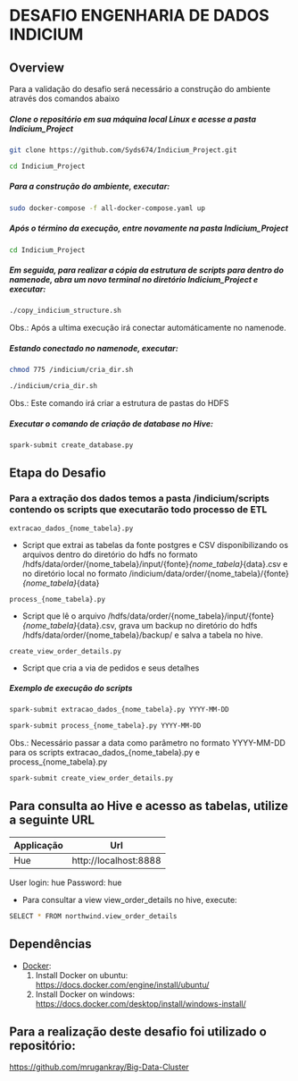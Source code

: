 # DESAFIO ENGENHARIA DE DADOS INDICIUM 



## Overview
Para a validação do desafio será necessário a construção do ambiente através dos comandos abaixo



##### Clone o repositório em sua máquina local Linux e acesse a pasta Indicium_Project
```sh
git clone https://github.com/Syds674/Indicium_Project.git
```
```sh
cd Indicium_Project
```

##### Para a construção do ambiente, executar:
```sh
sudo docker-compose -f all-docker-compose.yaml up
```

##### Após o término da execução, entre novamente na pasta Indicium_Project
```sh
cd Indicium_Project
```

##### Em seguida, para realizar a cópia da estrutura de scripts para dentro do namenode, abra um novo terminal no diretório Indicium_Project e executar: 
```sh
./copy_indicium_structure.sh
```
Obs.: Após a ultima execução irá conectar automáticamente no namenode.


##### Estando conectado no namenode, executar:
```sh
chmod 775 /indicium/cria_dir.sh
```
```sh
./indicium/cria_dir.sh
```
Obs.: Este comando irá criar a estrutura de pastas do HDFS

##### Executar o comando de criação de database no Hive:
```sh
spark-submit create_database.py
```


## Etapa do Desafio

### Para a extração dos dados temos a pasta /indicium/scripts contendo os scripts que executarão todo processo de ETL
```
extracao_dados_{nome_tabela}.py
```
- Script que extrai as tabelas da fonte postgres e CSV disponibilizando os arquivos dentro do diretório do hdfs no formato /hdfs/data/order/{nome_tabela}/input/{fonte}_{nome_tabela}_{data}.csv e no diretório local no formato /indicium/data/order/{nome_tabela}/{fonte}_{nome_tabela}_{data}


```
process_{nome_tabela}.py 
```
- Script que lê o arquivo  /hdfs/data/order/{nome_tabela}/input/{fonte}_{nome_tabela}_{data}.csv, grava um backup no diretório do hdfs /hdfs/data/order/{nome_tabela}/backup/ e salva a tabela no hive.


```
create_view_order_details.py 
```
- Script que cria a via de pedidos e seus detalhes


##### Exemplo de execução do scripts
```sh
spark-submit extracao_dados_{nome_tabela}.py YYYY-MM-DD
```
```sh
spark-submit process_{nome_tabela}.py YYYY-MM-DD
```
Obs.: Necessário passar a data como parâmetro no formato YYYY-MM-DD para os scripts extracao_dados_{nome_tabela}.py e process_{nome_tabela}.py

```sh
spark-submit create_view_order_details.py
```



## Para consulta ao Hive e acesso as tabelas, utilize a seguinte URL

|Applicação | Url |
|--- |--- |
| Hue | http://localhost:8888 |

User login: hue
Password: hue

- Para consultar a view view_order_details no hive, execute:
```sh
SELECT * FROM northwind.view_order_details 
```


## Dependências
- [Docker](https://docs.docker.com/):
    1. Install Docker on ubuntu: https://docs.docker.com/engine/install/ubuntu/
    2. Install Docker on windows: https://docs.docker.com/desktop/install/windows-install/
 
## Para a realização deste desafio foi utilizado o repositório:
https://github.com/mrugankray/Big-Data-Cluster
